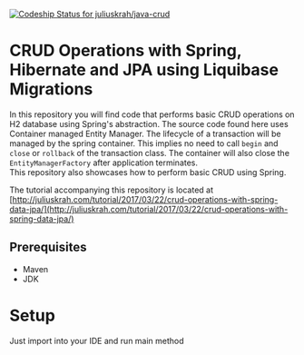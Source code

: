 [ ![Codeship Status for juliuskrah/java-crud](https://app.codeship.com/projects/e1e1f9d0-d361-0134-0c11-16d407f7e953/status?branch=spring-data-hibernate-jpa)](https://app.codeship.com/projects/201898)
# CRUD Operations with Spring, Hibernate and JPA using Liquibase Migrations
In this repository you will find code that performs basic CRUD operations on H2 database using Spring's abstraction. The source
code found here uses Container managed Entity Manager. The lifecycle of a transaction will be managed by the spring container.
This implies no need to call `begin` and `close` or `rollback` of the transaction class. The container will also close the 
`EntityManagerFactory` after application terminates.   
This repository also showcases how to perform basic CRUD using Spring.  

The tutorial accompanying this repository is located at [http://juliuskrah.com/tutorial/2017/03/22/crud-operations-with-spring-data-jpa/](http://juliuskrah.com/tutorial/2017/03/22/crud-operations-with-spring-data-jpa/)

## Prerequisites
- Maven
- JDK

# Setup
Just import into your IDE and run main method
